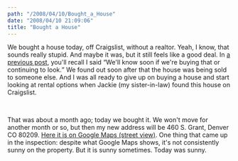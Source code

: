 ```yaml
---
path: "/2008/04/10/Bought_a_House" 
date: "2008/04/10 21:09:06" 
title: "Bought a House" 
---
```

<p>We bought a house today, off Craigslist, without a realtor. Yeah, I know, that sounds really stupid. And maybe it was, but it still feels like a good deal. In <a href="http://typewriting.org/2008/02/03/No_Time_to_Write/#content">a previous post</a>, you'll recall I said <q>We'll know soon if we're buying that or continuing to look.</q> We found out soon after that the house was being sold to someone else. And I was all ready to give up on buying a house and start looking at rental options when Jackie (my sister-in-law) found this house on Craigslist.</p><br><p>That was about a month ago; today we bought it. We won't move for another month or so, but then my new address will be 460 S. Grant, Denver CO 80209. <a href="http://maps.google.com/maps?hl=en&amp;client=safari&amp;q=460+S+Grant+St,+Denver,+CO+80209,+USA&amp;ie=UTF8&amp;ll=39.711561,-104.984&amp;spn=0.010812,0.018024&amp;z=16&amp;layer=c&amp;cbll=39.708262,-104.984028&amp;cbp=1,91.76151702879633,,0,4.832350948142998">Here it is on Google Maps (street view)</a>. One thing that came up in the inspection: despite what Google Maps shows, it's not consistently sunny on the property. But it is sunny sometimes. Today was sunny.</p>